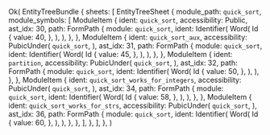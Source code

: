 Ok(
    EntityTreeBundle {
        sheets: [
            EntityTreeSheet {
                module_path: `quick_sort`,
                module_symbols: [
                    ModuleItem {
                        ident: `quick_sort`,
                        accessibility: Public,
                        ast_idx: 30,
                        path: FormPath {
                            module: `quick_sort`,
                            ident: Identifier(
                                Word(
                                    Id {
                                        value: 40,
                                    },
                                ),
                            ),
                        },
                    },
                    ModuleItem {
                        ident: `quick_sort_aux`,
                        accessibility: PubicUnder(
                            `quick_sort`,
                        ),
                        ast_idx: 31,
                        path: FormPath {
                            module: `quick_sort`,
                            ident: Identifier(
                                Word(
                                    Id {
                                        value: 45,
                                    },
                                ),
                            ),
                        },
                    },
                    ModuleItem {
                        ident: `partition`,
                        accessibility: PubicUnder(
                            `quick_sort`,
                        ),
                        ast_idx: 32,
                        path: FormPath {
                            module: `quick_sort`,
                            ident: Identifier(
                                Word(
                                    Id {
                                        value: 50,
                                    },
                                ),
                            ),
                        },
                    },
                    ModuleItem {
                        ident: `quick_sort_works_for_integers`,
                        accessibility: PubicUnder(
                            `quick_sort`,
                        ),
                        ast_idx: 34,
                        path: FormPath {
                            module: `quick_sort`,
                            ident: Identifier(
                                Word(
                                    Id {
                                        value: 58,
                                    },
                                ),
                            ),
                        },
                    },
                    ModuleItem {
                        ident: `quick_sort_works_for_strs`,
                        accessibility: PubicUnder(
                            `quick_sort`,
                        ),
                        ast_idx: 36,
                        path: FormPath {
                            module: `quick_sort`,
                            ident: Identifier(
                                Word(
                                    Id {
                                        value: 60,
                                    },
                                ),
                            ),
                        },
                    },
                ],
            },
        ],
    },
)